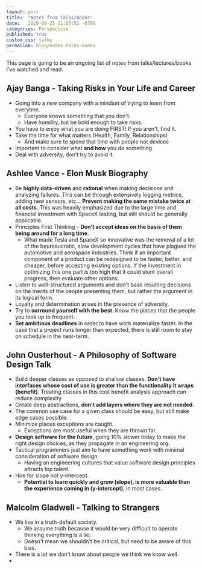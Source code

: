 ```yaml
---
layout: post
title:  "Notes from Talks/Books"
date:   2020-09-25 11:05:52 -0700
categories: Perspective
published: true
custom_css: talks
permalink: blog/notes-talks-books
---
```

This page is going to be an ongoing list of notes from talks/lectures/books I've watched and read.

## Ajay Banga - Taking Risks in Your Life and Career
- Going into a new company with a mindset of trying to learn from everyone.
    - Everyone knows something that you don't.
    - Have humility, but be bold enough to take risks.
- You have to enjoy what you are doing FIRST! If you aren't, find it.
- Take the time for what matters (Health, Family, Relationships)
    - And make sure to spend that time with people not devices
- Important to consider what **and how** you do something
- Deal with adversity, don't try to avoid it.  

## Ashlee Vance - Elon Musk Biography
- Be **highly data-driven** and **rational** when making decisions and analyzing failures. This can be through extensively logging metrics, adding new sensors, etc... **Prevent making the same mistake twice at all costs**.
This was heavily emphasized due to the large time and financial investment with SpaceX testing, but still should be generally applicable.
- Principles First Thinking - **Don't accept ideas on the basis of them being around for a long time**. 
    - What made Tesla and SpaceX so innovative was the removal of a lot of the beureaucratic, slow development cycles that have plagued the automotive and aerospace industries. Think if an important component of a product can be redesigned to be faster, better, and cheaper, before accepting existing options. If the investment in optimizing this one part is too high that it could stunt overall progress, then evaluate other options.
- Listen to well-structured arguments and don't base resulting decisions on the merits of the people presenting them, but rather the argument in its logical form.
- Loyalty and determination arises in the presence of adversity.
- Try to **surround yourself with the best**. Know the places that the people you look up to frequent.
- **Set ambitious deadlines** in order to have work materialize faster. In the case that
a project runs longer than expected, there is still room to stay on schedule in the near-term. 

## John Ousterhout - A Philosophy of Software Design Talk

- Build deeper classes as opposed to shallow classes. **Don't have interfaces whose cost of use is greater than the functionality it wraps (benefit)**. Treating classes in this cost benefit analysis approach can reduce complexity.
- Create deep abstractions, **don't add layers where they are not needed**. 
- The common use case for a given class should be easy, but still make edge cases possible.
- Minimize places exceptions are caught.
    - Exceptions are most useful when they are thrown far.
- **Design software for the future**, going 10% slower today to make the right design choices, as they propagate in an engineering org.
- Tactical programmers just aim to have something work with minimal consideration of software design. 
    - Having an engineering cultures that value software design principles attracts top talent.
- Hire for slope not y-intercept.
    - **Potential to learn quickly and grow (slope), is more valuable than the experience coming in (y-intercept)**, in most cases.

## Malcolm Gladwell - Talking to Strangers
- We live in a truth-default society.
    - We assume truth because it would be very difficult to operate thinking everything is a lie.
    - Doesn't mean we shouldn't be critical, but need to be aware of this bias.
- There is a lot we don't know about people we think we know well.
- 